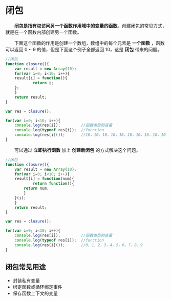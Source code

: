 # 闭包
　　**闭包是指有权访问另一个函数作用域中的变量的函数**。创建闭包的常见方式，就是在一个函数内部创建另一个函数。
  
　　下面这个函数的作用是创建一个数组，数组中的每个元素是 **一个函数** ，函数可以返回 0 ~ 9 的值，但是下面这个例子全部返回 10，这是 **闭包**
 带来的问题。

```javascript
//闭包
function closure(){
    var result = new Array(10);
    for(var i=0; i<10; i++){
	result[i] = function(){
            return i;
	};
    }
    return result;
}

var res = closure();

for(var i=0; i<10; i++){
    console.log(res[i]);         //函数类型的变量
    console.log(typeof res[i]);  //function
    console.log(res[i]());       //10，10，10，10，10，10，10，10，10，10
}

```

　　可以通过 **立即执行函数** 加上 **创建新闭包** 的方式解决这个问题。
  
```javascript
//闭包
function closure(){
    var result = new Array(10);
    for(var i=0; i<10; i++){
	result[i] = function(num){
            return function(){
		return num;
	    }
	}(i);
    }
    return result;
}

var res = closure();

for(var i=0; i<10; i++){
    console.log(res[i]);         //函数类型的变量
    console.log(typeof res[i]);  //function
    console.log(res[i]());       //0，1，2，3，4，5，6，7，8，9
}
```

## 闭包常见用途
* 封装私有变量
* 绑定函数或循环绑定事件
* 保存函数上下文的变量

